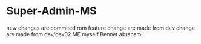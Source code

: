# Super-Admin-MS

new changes are commited rom feature
change are made from dev
change are made from dev/dev02
ME myself Bennet abraham.